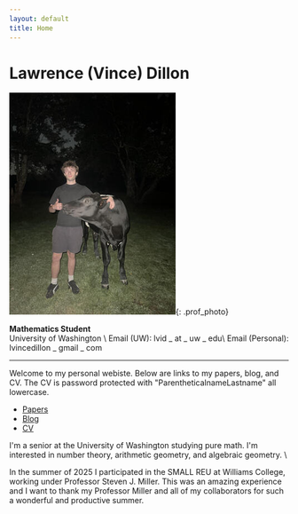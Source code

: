 ```yaml
---
layout: default
title: Home
---
```


# Lawrence (Vince) Dillon

![Headshot](/assets/photos/profile1.jpg){: .prof_photo}

**Mathematics Student**  
University of Washington \\
Email (UW): lvid _ at _ uw _ edu\\
Email (Personal): lvincedillon _ gmail _ com

---

Welcome to my personal webiste. Below are links to my papers, blog, and CV. The CV is password protected with "ParentheticalnameLastname" all lowercase.

- [Papers](/papers)
- [Blog](/blog)
- [CV](cv.html)

I'm a senior at the University of Washington studying pure math. I'm interested in number theory, arithmetic geometry, and algebraic geometry. \\

In the summer of 2025 I participated in the SMALL REU at Williams College, working under Professor Steven J. Miller. This was an amazing experience and I want to thank my Professor Miller and all of my collaborators for such a wonderful and productive summer.